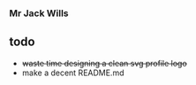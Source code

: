 ### Mr Jack Wills
## todo

+ ~~waste time designing a clean svg profile logo~~
+ make a decent README.md

